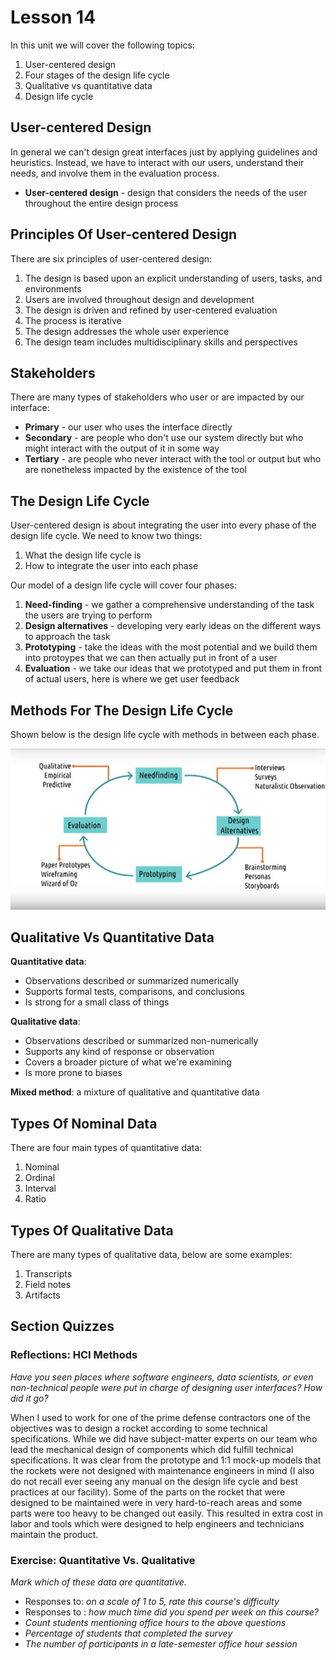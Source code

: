 # Lesson 14

In this unit we will cover the following topics:

1. User-centered design
2. Four stages of the design life cycle
3. Qualitative vs quantitative data
4. Design life cycle

## User-centered Design

In general we can't design great interfaces just by applying guidelines and heuristics. Instead, we have to interact with our users, understand their needs, and involve them in the evaluation process.

- **User-centered design** - design that considers the needs of the user throughout the entire design process

## Principles Of User-centered Design

There are six principles of user-centered design:

1. The design is based upon an explicit understanding of users, tasks, and environments
2. Users are involved throughout design and development
3. The design is driven and refined by user-centered evaluation
4. The process is iterative
5. The design addresses the whole user experience
6. The design team includes multidisciplinary skills and perspectives

## Stakeholders

There are many types of stakeholders who user or are impacted by our interface:

- **Primary** - our user who uses the interface directly
- **Secondary** - are people who don't use our system directly but who might interact with the output of it in some way
- **Tertiary** - are people who never interact with the tool or output but who are nonetheless impacted by the existence of the tool

## The Design Life Cycle

User-centered design is about integrating the user into every phase of the design life cycle. We need to know two things:

1. What the design life cycle is
2. How to integrate the user into each phase

Our model of a design life cycle will cover four phases:

1. **Need-finding** - we gather a comprehensive understanding of the task the users are trying to perform
2. **Design alternatives** - developing very early ideas on the different ways to approach the task
3. **Prototyping** - take the ideas with the most potential and we build them into protoypes that we can then actually put in front of a user
4. **Evaluation** - we take our ideas that we prototyped and put them in front of actual users, here is where we get user feedback

## Methods For The Design Life Cycle

Shown below is the design life cycle with methods in between each phase.

![Methods for the Design Life Cycle](./lesson-14-methods-design-life-cycle.jpg)

## Qualitative Vs Quantitative Data

**Quantitative data**:

- Observations described or summarized numerically
- Supports formal tests, comparisons, and conclusions
- Is strong for a small class of things

**Qualitative data**:

- Observations described or summarized non-numerically
- Supports any kind of response or observation
- Covers a broader picture of what we're examining
- Is more prone to biases

**Mixed method**: a mixture of qualitative and quantitative data

## Types Of Nominal Data

There are four main types of quantitative data:

1. Nominal
2. Ordinal
3. Interval
4. Ratio

## Types Of Qualitative Data

There are many types of qualitative data, below are some examples:

1. Transcripts
2. Field notes
3. Artifacts

## Section Quizzes

### Reflections: HCI Methods

_Have you seen places where software engineers, data scientists, or even non-technical people were put in charge of designing user interfaces? How did it go?_

When I used to work for one of the prime defense contractors one of the objectives was to design a rocket according to some technical specifications. While we did have subject-matter experts on our team who lead the mechanical design of components which did fulfill technical specifications. It was clear from the prototype and 1:1 mock-up models that the rockets were not designed with maintenance engineers in mind (I also do not recall ever seeing any manual on the design life cycle and best practices at our facility). Some of the parts on the rocket that were designed to be maintained were in very hard-to-reach areas and some parts were too heavy to be changed out easily. This resulted in extra cost in labor and tools which were designed to help engineers and technicians maintain the product.

### Exercise: Quantitative Vs. Qualitative

_Mark which of these data are quantitative._

- Responses to: _on a scale of 1 to 5, rate this course's difficulty_
- Responses to : _how much time did you spend per week on this course?_
- _Count students mentioning office hours to the above questions_
- _Percentage of students that completed the survey_
- _The number of participants in a late-semester office hour session_
